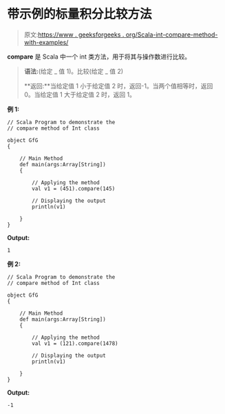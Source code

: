 # 带示例的标量积分比较方法

> 原文:[https://www . geeksforgeeks . org/Scala-int-compare-method-with-examples/](https://www.geeksforgeeks.org/scala-int-compare-method-with-examples/)

**compare** 是 Scala 中一个 int 类方法，用于将其与操作数进行比较。

> **语法:**(给定 _ 值 1)。比较(给定 _ 值 2)
> 
> **返回:**当给定值 1 小于给定值 2 时，返回-1。当两个值相等时，返回 0。当给定值 1 大于给定值 2 时，返回 1。

**例 1:**

```
// Scala Program to demonstrate the 
// compare method of Int class

object GfG
{ 

    // Main Method
    def main(args:Array[String])
    {

        // Applying the method
        val v1 = (451).compare(145)

        // Displaying the output
        println(v1)

    }
} 
```

**Output:**

```
1

```

**例 2:**

```
// Scala Program to demonstrate the 
// compare method of Int class

object GfG
{ 

    // Main Method
    def main(args:Array[String])
    {

        // Applying the method
        val v1 = (121).compare(1478)

        // Displaying the output
        println(v1)

    }
} 
```

**Output:**

```
-1

```